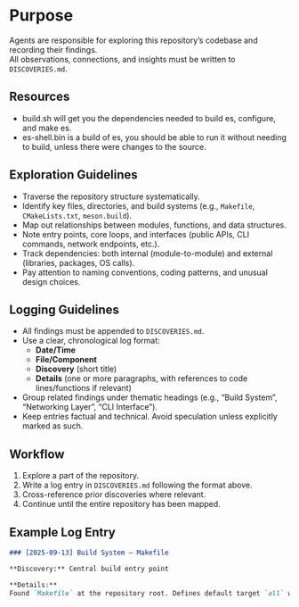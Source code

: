 # Purpose
Agents are responsible for exploring this repository’s codebase and recording their findings.  
All observations, connections, and insights must be written to `DISCOVERIES.md`.

## Resources
- build.sh will get you the dependencies needed to build es, configure, and make es.
- es-shell.bin is a build of es, you should be able to run it without needing to build, unless there were changes to the source.

## Exploration Guidelines
- Traverse the repository structure systematically.
- Identify key files, directories, and build systems (e.g., `Makefile`, `CMakeLists.txt`, `meson.build`).
- Map out relationships between modules, functions, and data structures.
- Note entry points, core loops, and interfaces (public APIs, CLI commands, network endpoints, etc.).
- Track dependencies: both internal (module-to-module) and external (libraries, packages, OS calls).
- Pay attention to naming conventions, coding patterns, and unusual design choices.

## Logging Guidelines
- All findings must be appended to `DISCOVERIES.md`.
- Use a clear, chronological log format:
  - **Date/Time**
  - **File/Component**
  - **Discovery** (short title)
  - **Details** (one or more paragraphs, with references to code lines/functions if relevant)
- Group related findings under thematic headings (e.g., “Build System”, “Networking Layer”, “CLI Interface”).
- Keep entries factual and technical. Avoid speculation unless explicitly marked as such.

## Workflow
1. Explore a part of the repository.
2. Write a log entry in `DISCOVERIES.md` following the format above.
3. Cross-reference prior discoveries where relevant.
4. Continue until the entire repository has been mapped.

## Example Log Entry

```markdown
### [2025-09-13] Build System – Makefile

**Discovery:** Central build entry point

**Details:**  
Found `Makefile` at the repository root. Defines default target `all` which compiles `src/*.c` into `bin/es-shell`. Links against `readline` and `pthread`. No test targets present. The `clean` target removes only object files, not binaries.
